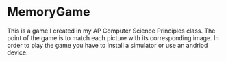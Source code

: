 # MemoryGame
This is a game I created in my AP Computer Science Principles class. The point of the game is to match each picture with its corresponding image. In order to play the game you have to install a simulator or use an andriod device.
